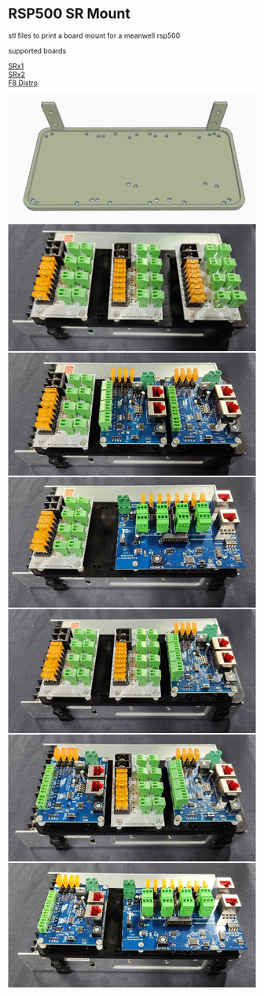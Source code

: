 # RSP500 SR Mount

stl files to print a board mount for a meanwell rsp500

supported boards

<a href=https://pixelcontroller.com/store/featured/86-srx1.html>SRx1</a><br>
<a href=https://pixelcontroller.com/store/long-range-expansion/83-srx2.html>SRx2</a><br>
<a href=https://pixelcontroller.com/store/accessories/46-f8-distro.html>F8 Distro</a><br>


<img src=https://github.com/DnG-Crafts/3D_Printables/blob/main/Mw%20SR%20Mount/RSP%20500/image.jpg><br>
<img src=https://github.com/DnG-Crafts/3D_Printables/blob/main/Mw%20SR%20Mount/RSP%20500/image1.jpg><br>
<img src=https://github.com/DnG-Crafts/3D_Printables/blob/main/Mw%20SR%20Mount/RSP%20500/image2.jpg><br>
<img src=https://github.com/DnG-Crafts/3D_Printables/blob/main/Mw%20SR%20Mount/RSP%20500/image3.jpg><br>
<img src=https://github.com/DnG-Crafts/3D_Printables/blob/main/Mw%20SR%20Mount/RSP%20500/image4.jpg><br>
<img src=https://github.com/DnG-Crafts/3D_Printables/blob/main/Mw%20SR%20Mount/RSP%20500/image5.jpg><br>
<img src=https://github.com/DnG-Crafts/3D_Printables/blob/main/Mw%20SR%20Mount/RSP%20500/image6.jpg><br>